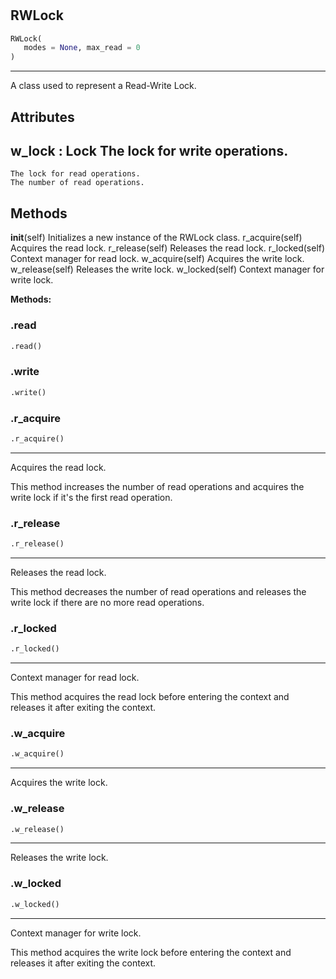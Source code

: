#


## RWLock
```python 
RWLock(
   modes = None, max_read = 0
)
```


---
A class used to represent a Read-Write Lock.

Attributes
----------
w_lock : Lock
The lock for write operations.
---
    The lock for read operations.
    The number of read operations.

Methods
-------
__init__(self)
    Initializes a new instance of the RWLock class.
r_acquire(self)
    Acquires the read lock.
r_release(self)
    Releases the read lock.
r_locked(self)
    Context manager for read lock.
w_acquire(self)
    Acquires the write lock.
w_release(self)
    Releases the write lock.
w_locked(self)
    Context manager for write lock.


**Methods:**


### .read
```python
.read()
```


### .write
```python
.write()
```


### .r_acquire
```python
.r_acquire()
```

---
Acquires the read lock.

This method increases the number of read operations and acquires the write lock if it's the first read operation.

### .r_release
```python
.r_release()
```

---
Releases the read lock.

This method decreases the number of read operations and releases the write lock if there are no more read operations.

### .r_locked
```python
.r_locked()
```

---
Context manager for read lock.

This method acquires the read lock before entering the context and releases it after exiting the context.

### .w_acquire
```python
.w_acquire()
```

---
Acquires the write lock.

### .w_release
```python
.w_release()
```

---
Releases the write lock.

### .w_locked
```python
.w_locked()
```

---
Context manager for write lock.

This method acquires the write lock before entering the context and releases it after exiting the context.
